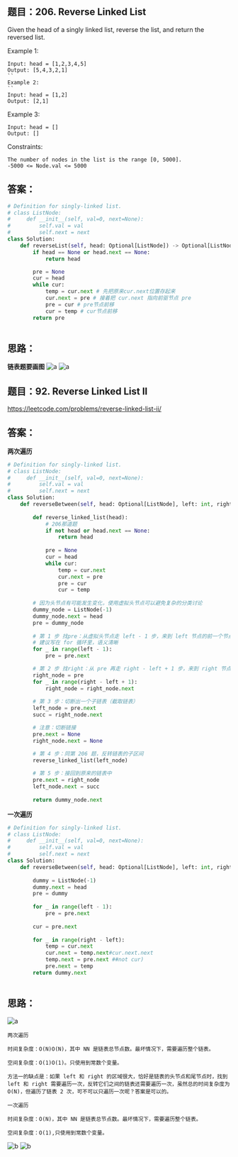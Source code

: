 ## 题目：206. Reverse Linked List
Given the head of a singly linked list, reverse the list, and return the reversed list.

 

Example 1:
```
Input: head = [1,2,3,4,5]
Output: [5,4,3,2,1]
``
Example 2:
``
Input: head = [1,2]
Output: [2,1]
```
Example 3:
```
Input: head = []
Output: []
```

Constraints:
```
The number of nodes in the list is the range [0, 5000].
-5000 <= Node.val <= 5000
```



## 答案：
```python
# Definition for singly-linked list.
# class ListNode:
#     def __init__(self, val=0, next=None):
#         self.val = val
#         self.next = next
class Solution:
    def reverseList(self, head: Optional[ListNode]) -> Optional[ListNode]:
        if head == None or head.next == None:
            return head

        pre = None
        cur = head
        while cur:
            temp = cur.next # 先把原来cur.next位置存起来
            cur.next = pre # 接着把 cur.next 指向前驱节点 pre
            pre = cur # pre节点前移
            cur = temp # cur节点前移
        return pre
    
```
## 思路：
**链表题要画图**
![a](https://github.com/SSRRBB/Leetcode/blob/main/Images/236.png)
![a](https://github.com/SSRRBB/Leetcode/blob/main/Images/237.png)


## 题目：92. Reverse Linked List II
https://leetcode.com/problems/reverse-linked-list-ii/

## 答案：
**两次遍历**
```python
# Definition for singly-linked list.
# class ListNode:
#     def __init__(self, val=0, next=None):
#         self.val = val
#         self.next = next
class Solution:
    def reverseBetween(self, head: Optional[ListNode], left: int, right: int) -> Optional[ListNode]:
      
        def reverse_linked_list(head):
            # 206那道题
            if not head or head.next == None:
                return head
        
            pre = None
            cur = head
            while cur:
                temp = cur.next
                cur.next = pre
                pre = cur
                cur = temp
        
        # 因为头节点有可能发生变化，使用虚拟头节点可以避免复杂的分类讨论
        dummy_node = ListNode(-1)
        dummy_node.next = head
        pre = dummy_node
        
        # 第 1 步 找pre：从虚拟头节点走 left - 1 步，来到 left 节点的前一个节点
        # 建议写在 for 循环里，语义清晰
        for _ in range(left - 1):
            pre = pre.next

        # 第 2 步 找right：从 pre 再走 right - left + 1 步，来到 right 节点
        right_node = pre
        for _ in range(right - left + 1):
            right_node = right_node.next
            
        # 第 3 步：切断出一个子链表（截取链表）
        left_node = pre.next
        succ = right_node.next

        # 注意：切断链接
        pre.next = None
        right_node.next = None

        # 第 4 步：同第 206 题，反转链表的子区间
        reverse_linked_list(left_node)
        
        # 第 5 步：接回到原来的链表中
        pre.next = right_node
        left_node.next = succ
        
        return dummy_node.next

```

**一次遍历**
```python
# Definition for singly-linked list.
# class ListNode:
#     def __init__(self, val=0, next=None):
#         self.val = val
#         self.next = next
class Solution:
    def reverseBetween(self, head: Optional[ListNode], left: int, right: int) -> Optional[ListNode]:
        
        dummy = ListNode(-1)
        dummy.next = head
        pre = dummy
        
        for _ in range(left - 1):
            pre = pre.next
        
        cur = pre.next
        
        for _ in range(right - left):
            temp = cur.next
            cur.next = temp.next#cur.next.next
            temp.next = pre.next ##not cur)
            pre.next = temp
        return dummy.next
        
```
## 思路：
![a](https://github.com/SSRRBB/Leetcode/blob/main/Images/295.png)
```
两次遍历

时间复杂度：O(N)O(N)，其中 NN 是链表总节点数。最坏情况下，需要遍历整个链表。

空间复杂度：O(1)O(1)。只使用到常数个变量。
```
```
方法一的缺点是：如果 left 和 right 的区域很大，恰好是链表的头节点和尾节点时，找到 left 和 right 需要遍历一次，反转它们之间的链表还需要遍历一次，虽然总的时间复杂度为 O(N)，但遍历了链表 2 次，可不可以只遍历一次呢？答案是可以的。

一次遍历

时间复杂度：O(N)，其中 NN 是链表总节点数。最坏情况下，需要遍历整个链表。

空间复杂度：O(1),只使用到常数个变量。
```
![b](https://github.com/SSRRBB/Leetcode/blob/main/Images/296.png)
![b](https://github.com/SSRRBB/Leetcode/blob/main/Images/297.png)
